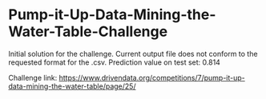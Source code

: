 # Pump-it-Up-Data-Mining-the-Water-Table-Challenge

Initial solution for the challenge. Current output file does not conform to the requested format for the .csv.
Prediction value on test set: 0.814



Challenge link: https://www.drivendata.org/competitions/7/pump-it-up-data-mining-the-water-table/page/25/
